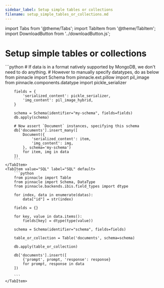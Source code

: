 ```yaml
---
sidebar_label: Setup simple tables or collections
filename: setup_simple_tables_or_collections.md
---
```

import Tabs from '@theme/Tabs';
import TabItem from '@theme/TabItem';
import DownloadButton from '../downloadButton.js';


<!-- TABS -->
# Setup simple tables or collections


<Tabs>
    <TabItem value="MongoDB" label="MongoDB" default>
        ```python
        # If data is in a format natively supported by MongoDB, we don't need to do anything.
        # However to manually specify datatypes, do as below
        from pinnacle import Schema
        from pinnacle.ext.pillow import pil_image
        from pinnacle.components.datatype import pickle_serializer
        
        fields = {
            'serialized_content': pickle_serializer,
            'img_content': pil_image_hybrid,
        }
        
        schema = Schema(identifier="my-schema", fields=fields)
        db.apply(schema)

        # Now assert `Document` instances, specifying this schema
        db['documents'].insert_many([
            Document({
                'serialized_content': item,
                'img_content': img,
            }, schema='my-schema')
            for item, img in data
        ])
        ```
    </TabItem>
    <TabItem value="SQL" label="SQL" default>
        ```python
        from pinnacle import Table
        from pinnacle import Schema, DataType
        from pinnacle.backends.ibis.field_types import dtype
        
        for index, data in enumerate(datas):
            data["id"] = str(index) 
        
        fields = {}
        
        for key, value in data.items():
            fields[key] = dtype(type(value))
        
        schema = Schema(identifier="schema", fields=fields)
        
        table_or_collection = Table('documents', schema=schema)
        
        db.apply(table_or_collection)

        db['documents'].insert([
            {'prompt', prompt, 'response': response}
            for prompt, response in data
        ])
        
        ```
    </TabItem>
</Tabs>
<DownloadButton filename="setup_simple_tables_or_collections.md" />

